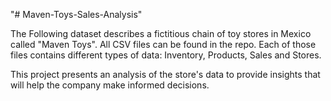 "# Maven-Toys-Sales-Analysis" 

The Following dataset describes a fictitious chain of toy stores in Mexico called "Maven Toys".
All CSV files can be found in the repo. Each of those files contains different types of data: Inventory, Products, Sales and Stores.

This project presents an analysis of the store's data to provide insights that will help the company make informed decisions.
